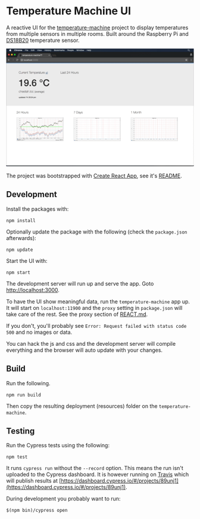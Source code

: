 # Temperature Machine UI

A reactive UI for the [temperature-machine](https://github.com/tobyweston/temperature-machine) project to display temperatures from multiple sensors in multiple rooms. Built around the Raspberry Pi and [DS18B20](https://www.maximintegrated.com/en/products/analog/sensors-and-sensor-interface/DS18B20.html) temperature sensor.

![](ui-wip.gif)

The project was bootstrapped with [Create React App](https://github.com/facebookincubator/create-react-app), see it's [README](REACT.md).

## Development

Install the packages with:

    npm install
    
Optionally update the package with the following (check the `package.json` afterwards):

    npm update

Start the UI with:

    npm start
    
The development server will run up and serve the app. Goto [http://localhost:3000]([http://localhost:3000]).

To have the UI show meaningful data, run the `temperature-machine` app up. It will start on `localhost:11900` and the `proxy` setting in `package.json` will take care of the rest. See the proxy section of [REACT.md](https://github.com/tobyweston/temperature-machine-ui/blob/master/REACT.md#proxying-api-requests-in-development).

If you don't, you'll probably see `Error: Request failed with status code 500` and no images or data.

You can hack the js and css and the development server will compile everything and the browser will auto update with your changes.

## Build

Run the following.

    npm run build
    
Then copy the resulting deployment (resources) folder on the `temperature-machine`.

## Testing

Run the Cypress tests using the following:

    npm test
    
It runs `cypress run` without the `--record` option. This means the run isn't uploaded to the Cypress dashboard. It is however running on [Travis](https://travis-ci.org/tobyweston/temperature-machine-ui) which will publish results at [https://dashboard.cypress.io/#/projects/89unj1](https://dashboard.cypress.io/#/projects/89unj1). 

During development you probably want to run:

    $(npm bin)/cypress open    